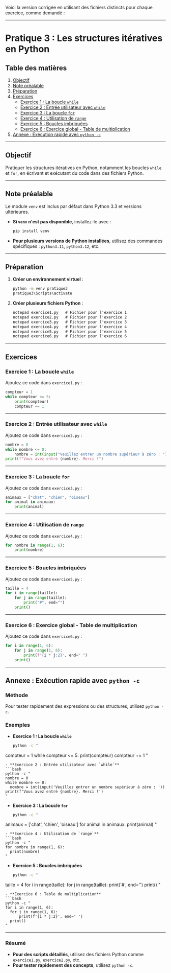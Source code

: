 Voici la version corrigée en utilisant des fichiers distincts pour chaque exercice, comme demandé :

---

# Pratique 3 : Les structures itératives en Python

## Table des matières

1. [Objectif](#objectif)  
2. [Note préalable](#note-préalable)  
3. [Préparation](#préparation)  
4. [Exercices](#exercices)  
   - [Exercice 1 : La boucle `while`](#exercice-1--la-boucle-while)  
   - [Exercice 2 : Entrée utilisateur avec `while`](#exercice-2--entrée-utilisateur-avec-while)  
   - [Exercice 3 : La boucle `for`](#exercice-3--la-boucle-for)  
   - [Exercice 4 : Utilisation de `range`](#exercice-4--utilisation-de-range)  
   - [Exercice 5 : Boucles imbriquées](#exercice-5--boucles-imbriquées)  
   - [Exercice 6 : Exercice global - Table de multiplication](#exercice-6--exercice-global---table-de-multiplication)  
5. [Annexe : Exécution rapide avec `python -c`](#annexe--exécution-rapide-avec-python--c)

---

## Objectif
Pratiquer les structures itératives en Python, notamment les boucles `while` et `for`, en écrivant et exécutant du code dans des fichiers Python.

---

## Note préalable
Le module `venv` est inclus par défaut dans Python 3.3 et versions ultérieures.  
- **Si `venv` n'est pas disponible**, installez-le avec :
  ```bash
  pip install venv
  ```
- **Pour plusieurs versions de Python installées**, utilisez des commandes spécifiques : `python3.11`, `python3.12`, etc.

---

## Préparation

1. **Créer un environnement virtuel** :  
   ```bash
   python -m venv pratique3
   pratique3\Scripts\activate
   ```

2. **Créer plusieurs fichiers Python** :  
   ```cmd
   notepad exercice1.py   # Fichier pour l'exercice 1
   notepad exercice2.py   # Fichier pour l'exercice 2
   notepad exercice3.py   # Fichier pour l'exercice 3
   notepad exercice4.py   # Fichier pour l'exercice 4
   notepad exercice5.py   # Fichier pour l'exercice 5
   notepad exercice6.py   # Fichier pour l'exercice 6
   ```

---

## Exercices

### Exercice 1 : La boucle `while`
Ajoutez ce code dans `exercice1.py` :
```python
compteur = 1
while compteur <= 5:
    print(compteur)
    compteur += 1
```

---

### Exercice 2 : Entrée utilisateur avec `while`
Ajoutez ce code dans `exercice2.py` :
```python
nombre = 0
while nombre <= 0:
    nombre = int(input("Veuillez entrer un nombre supérieur à zéro : "))
print(f"Vous avez entré {nombre}. Merci !")
```

---

### Exercice 3 : La boucle `for`
Ajoutez ce code dans `exercice3.py` :
```python
animaux = ["chat", "chien", "oiseau"]
for animal in animaux:
    print(animal)
```

---

### Exercice 4 : Utilisation de `range`
Ajoutez ce code dans `exercice4.py` :
```python
for nombre in range(1, 6):
    print(nombre)
```

---

### Exercice 5 : Boucles imbriquées
Ajoutez ce code dans `exercice5.py` :
```python
taille = 4
for i in range(taille):
    for j in range(taille):
        print("#", end="")
    print()
```

---

### Exercice 6 : Exercice global - Table de multiplication
Ajoutez ce code dans `exercice6.py` :
```python
for i in range(1, 6):
    for j in range(1, 6):
        print(f"{i * j:2}", end=" ")
    print()
```

---

## Annexe : Exécution rapide avec `python -c`

### Méthode
Pour tester rapidement des expressions ou des structures, utilisez `python -c`.

### Exemples
- **Exercice 1 : La boucle `while`**  
  ```bash
  python -c "
compteur = 1
while compteur <= 5:
    print(compteur)
    compteur += 1
"
  ```
- **Exercice 2 : Entrée utilisateur avec `while`**  
  ```bash
  python -c "
nombre = 0
while nombre <= 0:
    nombre = int(input('Veuillez entrer un nombre supérieur à zéro : '))
print(f'Vous avez entré {nombre}. Merci !')
"
  ```
- **Exercice 3 : La boucle `for`**  
  ```bash
  python -c "
animaux = ['chat', 'chien', 'oiseau']
for animal in animaux:
    print(animal)
"
  ```
- **Exercice 4 : Utilisation de `range`**  
  ```bash
  python -c "
for nombre in range(1, 6):
    print(nombre)
"
  ```
- **Exercice 5 : Boucles imbriquées**  
  ```bash
  python -c "
taille = 4
for i in range(taille):
    for j in range(taille):
        print('#', end='')
    print()
"
  ```
- **Exercice 6 : Table de multiplication**  
  ```bash
  python -c "
for i in range(1, 6):
    for j in range(1, 6):
        print(f'{i * j:2}', end=' ')
    print()
"
  ```

---

### Résumé
- **Pour des scripts détaillés**, utilisez des fichiers Python comme `exercice1.py`, `exercice2.py`, etc.
- **Pour tester rapidement des concepts**, utilisez `python -c`.
